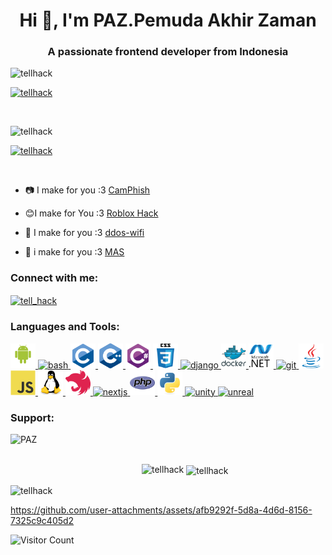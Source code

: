 <h1 align="center">Hi 👋, I'm PAZ.Pemuda Akhir Zaman</h1>


<h3 align="center">A passionate frontend developer from Indonesia</h3>



<p align="left"> <img src="https://komarev.com/ghpvc/?username=tellhack&label=Profile%20views&color=0e75b6&style=flat" alt="tellhack" /> </p>





<p align="left"> <a href="https://github.com/ryo-ma/github-profile-trophy"><img src="https://github-profile-trophy.vercel.app/?username=tellhack" alt="tellhack" /></a> </p>




<p align="left"> <a href="https://twitter.com/" target="blank"><img src="https://img.shields.io/twitter/follow/?logo=twitter&style=for-the-badge" alt="" /></a> </p>


<p align="left"> <img src="https://komarev.com/ghpvc/?username=tellhack&label=Profile%20views&color=0e75b6&style=flat" alt="tellhack" /> </p>

<p align="left"> <a href="https://github.com/ryo-ma/github-profile-trophy"><img src="https://github-profile-trophy.vercel.app/?username=tellhack" alt="tellhack" /></a> </p>

<p align="left"> <a href="https://twitter.com/" target="blank"><img src="https://img.shields.io/twitter/follow/?logo=twitter&style=for-the-badge" alt="" /></a> </p>

- 📷 I make for you :3 [CamPhish](https://github.com/TellHack/CamPhish)

- 😊I make for You :3 [Roblox Hack](https://github.com/TellHack/vega-hack-roblox)

- 🛜 I make for you :3 [ddos-wifi](https://github.com/TellHack/ddos-wifi)

- 🙂 i make for you :3 [MAS](https://github.com/TellHack/aktifin-windows-gratis)




<h3 align="left">Connect with me:</h3>
<p align="left">
<a href="https://instagram.com/tell_hack" target="blank"><img align="center" src="https://raw.githubusercontent.com/rahuldkjain/github-profile-readme-generator/master/src/images/icons/Social/instagram.svg" alt="tell_hack" height="30" width="40" /></a>



</p>

<h3 align="left">Languages and Tools:</h3>
<p align="left"> <a href="https://developer.android.com" target="_blank" rel="noreferrer"> <img src="https://raw.githubusercontent.com/devicons/devicon/master/icons/android/android-original-wordmark.svg" alt="android" width="40" height="40"/> </a> <a href="https://www.gnu.org/software/bash/" target="_blank" rel="noreferrer"> <img src="https://www.vectorlogo.zone/logos/gnu_bash/gnu_bash-icon.svg" alt="bash" width="40" height="40"/> </a> <a href="https://www.cprogramming.com/" target="_blank" rel="noreferrer"> <img src="https://raw.githubusercontent.com/devicons/devicon/master/icons/c/c-original.svg" alt="c" width="40" height="40"/> </a> <a href="https://www.w3schools.com/cpp/" target="_blank" rel="noreferrer"> <img src="https://raw.githubusercontent.com/devicons/devicon/master/icons/cplusplus/cplusplus-original.svg" alt="cplusplus" width="40" height="40"/> </a> <a href="https://www.w3schools.com/cs/" target="_blank" rel="noreferrer"> <img src="https://raw.githubusercontent.com/devicons/devicon/master/icons/csharp/csharp-original.svg" alt="csharp" width="40" height="40"/> </a> <a href="https://www.w3schools.com/css/" target="_blank" rel="noreferrer"> <img src="https://raw.githubusercontent.com/devicons/devicon/master/icons/css3/css3-original-wordmark.svg" alt="css3" width="40" height="40"/> </a> <a href="https://www.djangoproject.com/" target="_blank" rel="noreferrer"> <img src="https://cdn.worldvectorlogo.com/logos/django.svg" alt="django" width="40" height="40"/> </a> <a href="https://www.docker.com/" target="_blank" rel="noreferrer"> <img src="https://raw.githubusercontent.com/devicons/devicon/master/icons/docker/docker-original-wordmark.svg" alt="docker" width="40" height="40"/> </a> <a href="https://dotnet.microsoft.com/" target="_blank" rel="noreferrer"> <img src="https://raw.githubusercontent.com/devicons/devicon/master/icons/dot-net/dot-net-original-wordmark.svg" alt="dotnet" width="40" height="40"/> </a> <a href="https://git-scm.com/" target="_blank" rel="noreferrer"> <img src="https://www.vectorlogo.zone/logos/git-scm/git-scm-icon.svg" alt="git" width="40" height="40"/> </a> <a href="https://www.java.com" target="_blank" rel="noreferrer"> <img src="https://raw.githubusercontent.com/devicons/devicon/master/icons/java/java-original.svg" alt="java" width="40" height="40"/> </a> <a href="https://developer.mozilla.org/en-US/docs/Web/JavaScript" target="_blank" rel="noreferrer"> <img src="https://raw.githubusercontent.com/devicons/devicon/master/icons/javascript/javascript-original.svg" alt="javascript" width="40" height="40"/> </a> <a href="https://www.linux.org/" target="_blank" rel="noreferrer"> <img src="https://raw.githubusercontent.com/devicons/devicon/master/icons/linux/linux-original.svg" alt="linux" width="40" height="40"/> </a> <a href="https://nestjs.com/" target="_blank" rel="noreferrer"> <img src="https://raw.githubusercontent.com/devicons/devicon/master/icons/nestjs/nestjs-plain.svg" alt="nestjs" width="40" height="40"/> </a> <a href="https://nextjs.org/" target="_blank" rel="noreferrer"> <img src="https://cdn.worldvectorlogo.com/logos/nextjs-2.svg" alt="nextjs" width="40" height="40"/> </a> <a href="https://www.php.net" target="_blank" rel="noreferrer"> <img src="https://raw.githubusercontent.com/devicons/devicon/master/icons/php/php-original.svg" alt="php" width="40" height="40"/> </a> <a href="https://www.python.org" target="_blank" rel="noreferrer"> <img src="https://raw.githubusercontent.com/devicons/devicon/master/icons/python/python-original.svg" alt="python" width="40" height="40"/> </a> <a href="https://unity.com/" target="_blank" rel="noreferrer"> <img src="https://www.vectorlogo.zone/logos/unity3d/unity3d-icon.svg" alt="unity" width="40" height="40"/> </a> <a href="https://unrealengine.com/" target="_blank" rel="noreferrer"> <img src="https://raw.githubusercontent.com/kenangundogan/fontisto/036b7eca71aab1bef8e6a0518f7329f13ed62f6b/icons/svg/brand/unreal-engine.svg" alt="unreal" width="40" height="40"/> </a> </p>



<h3 align="left">Support:</h3>
<p><a href="https://www.buymeacoffee.com/PAZ"> <img align="left" src="https://cdn.buymeacoffee.com/buttons/v2/default-yellow.png" height="50" width="210" alt="PAZ" /></a></p><br><br>

<p><img align="left" src="https://github-readme-stats.vercel.app/api/top-langs?username=tellhack&show_icons=true&locale=en&layout=compact" alt="tellhack" /></p>

<p>&nbsp;<img align="center" src="https://github-readme-stats.vercel.app/api?username=tellhack&show_icons=true&locale=en" alt="tellhack" /></p>

<p><img align="center" src="https://github-readme-streak-stats.herokuapp.com/?user=tellhack&" alt="tellhack" /></p>

https://github.com/user-attachments/assets/afb9292f-5d8a-4d6d-8156-7325c9c405d2

![Visitor Count](https://profile-counter.glitch.me/TellHack/count.svg)
